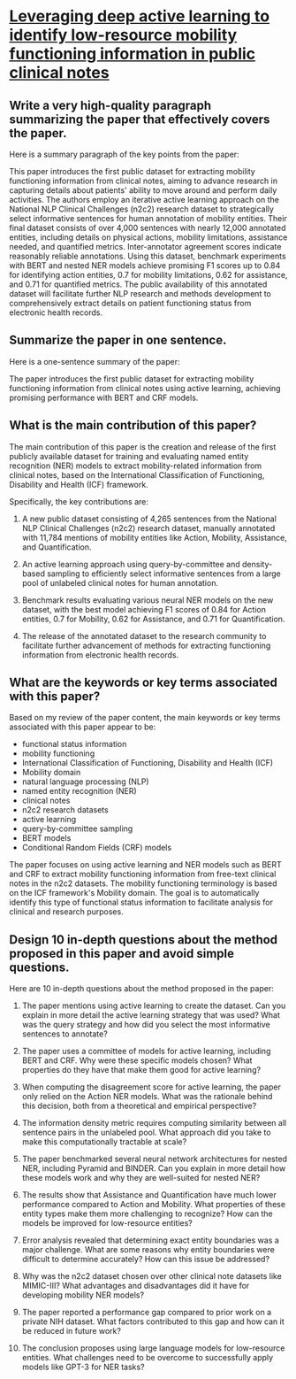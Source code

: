 # [Leveraging deep active learning to identify low-resource mobility   functioning information in public clinical notes](https://arxiv.org/abs/2311.15946)

## Write a very high-quality paragraph summarizing the paper that effectively covers the paper.

 Here is a summary paragraph of the key points from the paper:

This paper introduces the first public dataset for extracting mobility functioning information from clinical notes, aiming to advance research in capturing details about patients' ability to move around and perform daily activities. The authors employ an iterative active learning approach on the National NLP Clinical Challenges (n2c2) research dataset to strategically select informative sentences for human annotation of mobility entities. Their final dataset consists of over 4,000 sentences with nearly 12,000 annotated entities, including details on physical actions, mobility limitations, assistance needed, and quantified metrics. Inter-annotator agreement scores indicate reasonably reliable annotations. Using this dataset, benchmark experiments with BERT and nested NER models achieve promising F1 scores up to 0.84 for identifying action entities, 0.7 for mobility limitations, 0.62 for assistance, and 0.71 for quantified metrics. The public availability of this annotated dataset will facilitate further NLP research and methods development to comprehensively extract details on patient functioning status from electronic health records.


## Summarize the paper in one sentence.

 Here is a one-sentence summary of the paper:

The paper introduces the first public dataset for extracting mobility functioning information from clinical notes using active learning, achieving promising performance with BERT and CRF models.


## What is the main contribution of this paper?

 The main contribution of this paper is the creation and release of the first publicly available dataset for training and evaluating named entity recognition (NER) models to extract mobility-related information from clinical notes, based on the International Classification of Functioning, Disability and Health (ICF) framework. 

Specifically, the key contributions are:

1) A new public dataset consisting of 4,265 sentences from the National NLP Clinical Challenges (n2c2) research dataset, manually annotated with 11,784 mentions of mobility entities like Action, Mobility, Assistance, and Quantification.

2) An active learning approach using query-by-committee and density-based sampling to efficiently select informative sentences from a large pool of unlabeled clinical notes for human annotation.

3) Benchmark results evaluating various neural NER models on the new dataset, with the best model achieving F1 scores of 0.84 for Action entities, 0.7 for Mobility, 0.62 for Assistance, and 0.71 for Quantification.

4) The release of the annotated dataset to the research community to facilitate further advancement of methods for extracting functioning information from electronic health records.


## What are the keywords or key terms associated with this paper?

 Based on my review of the paper content, the main keywords or key terms associated with this paper appear to be:

- functional status information 
- mobility functioning
- International Classification of Functioning, Disability and Health (ICF)
- Mobility domain
- natural language processing (NLP)
- named entity recognition (NER)
- clinical notes
- n2c2 research datasets
- active learning
- query-by-committee sampling
- BERT models
- Conditional Random Fields (CRF) models

The paper focuses on using active learning and NER models such as BERT and CRF to extract mobility functioning information from free-text clinical notes in the n2c2 datasets. The mobility functioning terminology is based on the ICF framework's Mobility domain. The goal is to automatically identify this type of functional status information to facilitate analysis for clinical and research purposes.


## Design 10 in-depth questions about the method proposed in this paper and avoid simple questions.

 Here are 10 in-depth questions about the method proposed in the paper:

1. The paper mentions using active learning to create the dataset. Can you explain in more detail the active learning strategy that was used? What was the query strategy and how did you select the most informative sentences to annotate?

2. The paper uses a committee of models for active learning, including BERT and CRF. Why were these specific models chosen? What properties do they have that make them good for active learning? 

3. When computing the disagreement score for active learning, the paper only relied on the Action NER models. What was the rationale behind this decision, both from a theoretical and empirical perspective?

4. The information density metric requires computing similarity between all sentence pairs in the unlabeled pool. What approach did you take to make this computationally tractable at scale?

5. The paper benchmarked several neural network architectures for nested NER, including Pyramid and BINDER. Can you explain in more detail how these models work and why they are well-suited for nested NER? 

6. The results show that Assistance and Quantification have much lower performance compared to Action and Mobility. What properties of these entity types make them more challenging to recognize? How can the models be improved for low-resource entities?

7. Error analysis revealed that determining exact entity boundaries was a major challenge. What are some reasons why entity boundaries were difficult to determine accurately? How can this issue be addressed?

8. Why was the n2c2 dataset chosen over other clinical note datasets like MIMIC-III? What advantages and disadvantages did it have for developing mobility NER models?

9. The paper reported a performance gap compared to prior work on a private NIH dataset. What factors contributed to this gap and how can it be reduced in future work?

10. The conclusion proposes using large language models for low-resource entities. What challenges need to be overcome to successfully apply models like GPT-3 for NER tasks?
